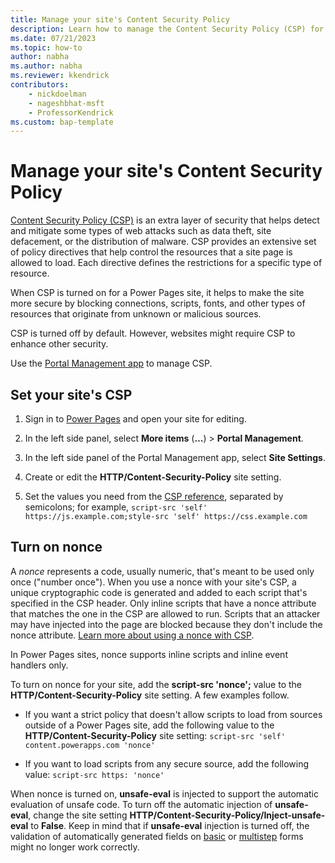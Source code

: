 ```yaml
---
title: Manage your site's Content Security Policy
description: Learn how to manage the Content Security Policy (CSP) for sites you create with Microsoft Power Pages.
ms.date: 07/21/2023
ms.topic: how-to
author: nabha
ms.author: nabha
ms.reviewer: kkendrick
contributors:
    - nickdoelman
    - nageshbhat-msft
    - ProfessorKendrick
ms.custom: bap-template
---
```


# Manage your site's Content Security Policy

[Content Security Policy (CSP)](https://content-security-policy.com/) is an extra layer of security that helps detect and mitigate some types of web attacks such as data theft, site defacement, or the distribution of malware. CSP provides an extensive set of policy directives that help control the resources that a site page is allowed to load. Each directive defines the restrictions for a specific type of resource.

When CSP is turned on for a Power Pages site, it helps to make the site more secure by blocking connections, scripts, fonts, and other types of resources that originate from unknown or malicious sources.

CSP is turned off by default. However, websites might require CSP to enhance other security.

Use the [Portal Management app](../configure/portal-management-app.md) to manage CSP.

## Set your site's CSP

1. Sign in to [Power Pages](https://make.powerpages.microsoft.com) and open your site for editing.

1. In the left side panel, select **More items** (**&hellip;**) > **Portal Management**.

1. In the left side panel of the Portal Management app, select **Site Settings**.

1. Create or edit the **HTTP/Content-Security-Policy** site setting.

1. Set the values you need from the [CSP reference](https://content-security-policy.com/), separated by semicolons; for example, `script-src 'self' https://js.example.com;style-src 'self' https://css.example.com`

## Turn on nonce

A *nonce* represents a code, usually numeric, that's meant to be used only once ("number once"). When you use a nonce with your site's CSP, a unique cryptographic code is generated and added to each script that's specified in the CSP header. Only inline scripts that have a nonce attribute that matches the one in the CSP are allowed to run. Scripts that an attacker may have injected into the page are blocked because they don't include the nonce attribute. [Learn more about using a nonce with CSP](https://content-security-policy.com/nonce/).

In Power Pages sites, nonce supports inline scripts and inline event handlers only.

To turn on nonce for your site, add the **script-src 'nonce';** value to the **HTTP/Content-Security-Policy** site setting. A few examples follow.

- If you want a strict policy that doesn't allow scripts to load from sources outside of a Power Pages site, add the following value to the **HTTP/Content-Security-Policy** site setting: `script-src 'self' content.powerapps.com 'nonce'`

- If you want to load scripts from any secure source, add the following value: `script-src https: 'nonce'`

When nonce is turned on, **unsafe-eval** is injected to support the automatic evaluation of unsafe code. To turn off the automatic injection of **unsafe-eval**, change the site setting **HTTP/Content-Security-Policy/Inject-unsafe-eval** to **False**. Keep in mind that if **unsafe-eval** injection is turned off, the validation of automatically generated fields on [basic](../getting-started/add-form.md)  or [multistep](../getting-started/multistep-forms.md) forms might no longer work correctly.
